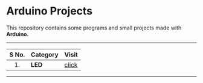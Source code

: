 # Arduino Projects

This repository contains some programs and small projects made with **Arduino.**

---

|S No. | Category | Visit | 
| :-: | - | - |
| 1. | **LED** | [click](https://github.com/hardikchopra242/Arduino-Projects/tree/main/LED) | 

---
